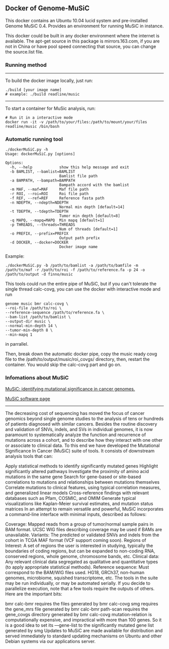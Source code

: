 ## Docker of Genome-MuSiC

This docker contains an Ubuntu 10.04 lucid system and pre-installed Genome MuSiC 0.4. Provides an environment for running MuSiC in instance.

This docker could be built in any docker environment where the internet is available. The apt-get source in this package is mirrors.163.com, if you are not in China or have pool speed connecting that source, you can change the source.list file.

### Running method
---

To build the docker image locally, just run:

```
./build [your image name]
# example: ./build readline/music
```

---

To start a container for MuSic analysis, run:
```
# Run it in a interactive mode
docker run -it -v /path/to/your/files:/path/to/mount/your/files readline/music /bin/bash
```

### Automatic running tool

```
./dockerMuSiC.py -h
Usage: dockerMuSiC.py [options]

Options:
  -h, --help            show this help message and exit
  -b BAMLIST, --bamlist=BAMLIST
                        Bamlist file path
  -a BAMPATH, --bampath=BAMPATH
                        Bampath accord with the bamlist
  -m MAF, --maf=MAF     Maf file path
  -r ROI, --roi=ROI     Roi file path
  -f REF, --ref=REF     Reference fasta path
  -n NDEPTH, --ndepth=NDEPTH
                        Normal min depth [default=14]
  -t TDEPTH, --tdepth=TDEPTH
                        Tumor min depth [default=8]
  -q MAPQ, --mapq=MAPQ  Min mapq [default=1]
  -p THREADS, --threads=THREADS
                        Num of threads [default=1]
  -o PREFIX, --prefix=PREFIX
                        Output path prefix
  -d DOCKER, --docker=DOCKER
                        Docker image name
```
Example:
```
./dockerMuSiC.py -b /path/to/bamlist -a /path/to/bamfile -m /path/to/maf -r /path/to/roi -f /path/to/reference.fa -p 24 -o /path/to/output -d finno/music
```

This tools could run the entire pipe of MuSiC, but if you can't tolerate the single thread calc-covg, you can use the docker with interactive mode and run 
```
genome music bmr calc-covg \
--roi-file /path/to/roi \
--reference-sequence /path/to/reference.fa \
--bam-list /path/to/bamlist \
--output-dir music \
--normal-min-depth 14 \
--tumor-min-depth 8 \
--min-mapq 1 
```
in parrallel.

Then, break down the automatic docker pipe, copy the music ready covg file to the /path/to/output/music/roi_covgs/ directory, then, restart the container. You would skip the calc-covg part and go on.


### Infomations about MuSiC

[MuSiC: identifying mutational significance in cancer genomes.](http://www.ncbi.nlm.nih.gov/pubmed/22759861)

[MuSiC software page](http://gmt.genome.wustl.edu/packages/genome-music/index.html)

---

The decreasing cost of sequencing has moved the focus of cancer genomics beyond single genome studies to the analysis of tens or hundreds of patients diagnosed with similar cancers. Besides the routine discovery and validation of SNVs, indels, and SVs in individual genomes, it is now paramount to systematically analyze the function and recurrence of mutations across a cohort, and to describe how they interact with one other or associate to clinical data. To this end we have developed the Mutational Significance In Cancer (MuSiC) suite of tools. It consists of downstream analysis tools that can:

Apply statistical methods to identify significantly mutated genes
Highlight significantly altered pathways
Investigate the proximity of amino acid mutations in the same gene
Search for gene-based or site-based correlations to mutations and relationships between mutations themselves
Correlate mutations to clinical features, using typical correlation measures, and generalized linear models
Cross-reference findings with relevant databases such as Pfam, COSMIC, and OMIM
Generate typical visualizations like Kaplan-Meier survival estimates, and mutation status matrices
In an attempt to remain versatile and powerful, MuSiC incorporates a command-line interface with minimal inputs, described as follows:

Coverage: Mapped reads from a group of tumor/normal sample pairs in BAM format. UCSC WIG files describing coverage may be used if BAMs are unavailable.
Variants: The predicted or validated SNVs and indels from the cohort in TCGA MAF format (VCF support coming soon).
Regions of Interest: A set of regions the user is interested in studying, typically the boundaries of coding regions, but can be expanded to non-coding RNA, conserved regions, whole genome, chromosome bands, etc.
Clinical data: Any relevant clinical data segregated as qualitative and quantitative types (to apply appropriate statistical methods).
Reference sequence: Must correspond to the BAM/WIG files used. HG18, GRCh37, non-human genomes, microbiome, squished transcriptome, etc.
The tools in the suite may be run individually, or may be automated serially. If you decide to parallelize execution, note that a few tools require the outputs of others. Here are the important bits:

bmr calc-bmr requires the files generated by bmr calc-covg
smg requires the gene_mrs file generated by bmr calc-bmr
path-scan requires the gene_covgs directory generated by bmr calc-covg
mutation-relation is computationally expensive, and impractical with more than 100 genes. So it is a good idea to set its —gene-list to the significantly mutated gene list generated by smg
Updates to MuSiC are made available for distribution and served immediately to standard updating mechanisms on Ubuntu and other Debian systems via our applications server.
